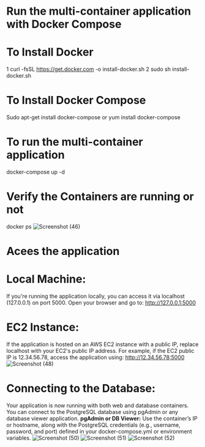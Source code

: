 # Run the multi-container application with Docker Compose
#  To Install Docker
1 curl -fsSL https://get.docker.com -o install-docker.sh
2 sudo sh install-docker.sh
# To Install Docker Compose 
Sudo apt-get install docker-compose or yum install docker-compose
# To run the multi-container application 
docker-compose up -d 
# Verify the Containers are running or not 
docker ps 
![Screenshot (46)](https://github.com/user-attachments/assets/3252513f-88da-4902-b763-c7150e71955d)
# Acees the application 
# Local Machine:
If you're running the application locally, you can access it via localhost (127.0.0.1) on port 5000. Open your browser and go to: http://127.0.0.1:5000
# EC2 Instance: 
If the application is hosted on an AWS EC2 instance with a public IP, replace localhost with your EC2's public IP address. For example, if the EC2 public IP is 12.34.56.78, access the application using: http://12.34.56.78:5000
![Screenshot (48)](https://github.com/user-attachments/assets/6321a94c-50d6-4235-aab2-83e7b7a90c99)
# Connecting to the Database:
Your application is now running with both web and database containers. You can connect to the PostgreSQL database using pgAdmin or any database viewer application.
**pgAdmin or DB Viewer:** Use the container’s IP or hostname, along with the PostgreSQL credentials (e.g., username, password, and port) defined in your docker-compose.yml or environment variables.
![Screenshot (50)](https://github.com/user-attachments/assets/a7801a88-8db3-4d6e-b82d-4a1104bce1e7)
![Screenshot (51)](https://github.com/user-attachments/assets/b1cedc1a-78af-4920-b32f-a47ebe036151)
![Screenshot (52)](https://github.com/user-attachments/assets/53852ce1-c427-4102-aafb-34cd85129ee3)



